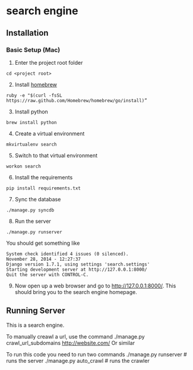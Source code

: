 search engine
=============


Installation
------------

### Basic Setup (Mac)
1. Enter the project root folder
```
cd <project root>
```

2. Install [homebrew](http://mxcl.github.com/homebrew/)
```
ruby -e "$(curl -fsSL https://raw.github.com/Homebrew/homebrew/go/install)”
```

3. Install python
```
brew install python
```

4. Create a virtual environment
```
mkvirtualenv search
```

5. Switch to that virtual environment
```
workon search
```

6. Install the requirements
```
pip install requirements.txt
```

7. Sync the database
```
./manage.py syncdb
```

8. Run the server
```
./manage.py runserver
```

You should get something like
```
System check identified 4 issues (0 silenced).
November 28, 2014 - 12:27:37
Django version 1.7.1, using settings 'search.settings'
Starting development server at http://127.0.0.1:8000/
Quit the server with CONTROL-C.
```

9. Now open up a web browser and go to http://127.0.0.1:8000/. This should bring you to the search engine homepage.


Running Server
--------------

This is a search engine.


To manually creawl a url, use the command
    ./manage.py crawl_url_subdomains http://website.com/
Or similar


To run this code you need to run two commands
    ./manage.py runserver  # runs the server
    ./manage.py auto_crawl # runs the crawler

